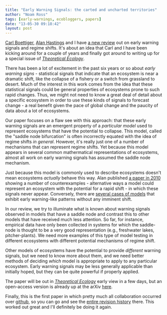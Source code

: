 ```yaml
---
title: "Early Warning Signals: the carted and uncharted territories"
author: "Noam Ross"
tags: [early-warnings, ecobloggers, papers]
date: "13-05-30 09:18:42"
layout: post
--- 
```



[Carl Boettiger](carlboettiger.info), [Alan
Hastings](http://two.ucdavis.edu/~me/) and I have [a new
review](http://arxiv.org/abs/1305.6700) out on early warning signals and
regime shifts. It's about an idea that Carl and I have been kicking
around for a couple of years and finally got around to writing up for a
special issue of [*Theoretical
Ecology*](http://link.springer.com/journal/12080).

There has been a lot of excitement in the past six years or so about
*early warning signs* - statistical signals that indicate that an
ecosystem is near a dramatic shift, like the collapse of a fishery or a
switch from grassland to desert. Much of the interest in this work comes
from the idea that these statistical signals could be general properties
of ecosystems prone to such rapid changes. Thus, we might not need to
know a great deal of detail about a specific ecosystem in order to use
these kinds of signals to forecast change - a real benefit given the
pace of global change and the paucity of data about a lot of ecosystems.

Our paper focuses on a flaw see with this approach: that these early
warning signals are an emergent property of a *particular model* used to
represent ecosystems that have the potential to collapse. This model,
called the "saddle node bifurcation" is often incorrectly equated with
the idea of regime shifts *in general*. However, it's really just one of
a number of mechanisms that can represent regime shifts. Yet because
this model appears in several common mathermatical representations of
ecosystems, almost all work on early warning signals has assumed the
saddle node mechanism.

Just because this model is commonly used to describe ecosystems doesn't
mean ecosystems *actually* behave this way. Alan published [a paper in
2010](http://dx.doi.org/10.1111/j.1461-0248.2010.01439.x) showing a
number of counterexamples - alternative ways a model could represent an
ecosystem with the potential for a rapid shift - in which these signals
never appear. Conversely, there are [several cases of
models](http://dx.doi.org/10.1111/j.1600-0706.2012.20838.x) that exhibit
early warning-like patterns without any imminent shift.

In our review, we try to illuminate what is known about warning signals
observed in models that have a saddle node and contrast this to other
models that have received much less attention. So far, for instance,
empirical data have only been collected in systems for which the
saddle-node is thought to be a very good representation (e.g.,
freshwater lakes, pitcher-plants). We need more examples of this type of
model testing in different ecosystems with different potential
mechanisms of regime shift.

Other models of ecosystems have the potential to provide *different*
warning signals, but we need to know more about them, and we need better
methods of deciding *which* model is appropriate to apply to any
particular ecosystem. Early warning signals may be less generally
applicable than initially hoped, but they can be quite powerful if
properly applied.

The paper will be out in [*Theoretical
Ecology*](http://link.springer.com/journal/12080) early view in a few
days, but an open-access version is already up at the arXiv
[here](http://arxiv.org/abs/1305.6700).

Finally, this is the first paper in which pretty much all collaboration
occurred over [github](https://github.com/), so you can go and see the
[entire revision
history](https://github.com/cboettig/ews-review/commits/master/manuscript.md)
there. This worked out great and I'll definitely be doing it again.
